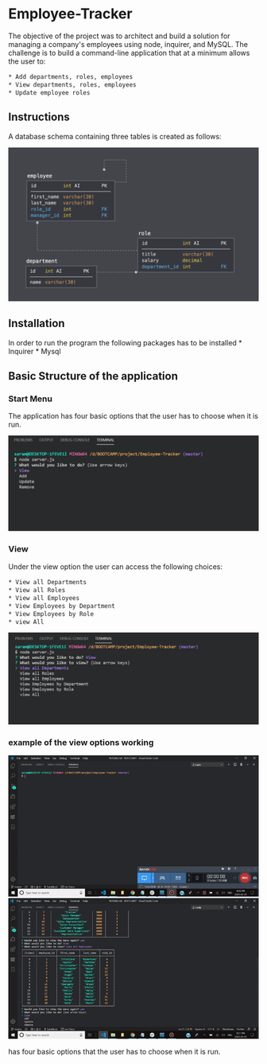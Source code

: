 # Employee-Tracker
The objective of the project was to architect and build a solution for managing a company's employees using node, inquirer, and MySQL. The challenge is to build a command-line application that at a minimum allows the user to:

    * Add departments, roles, employees
    * View departments, roles, employees
    * Update employee roles

## Instructions

A database schema containing three tables is created as follows:

![Database Schema](assets/schema.png)


## Installation
In order to run the program the following packages has to be installed
    * Inquirer
    * Mysql

## Basic Structure of the application
### Start Menu
The application has four basic options that the user has to choose when it is run. 

 ![Start menu](assets/Start_Menu.png)

### View

Under the view option the user can access the following choices:

    * View all Departments
    * View all Roles
    * View all Employees
    * View Employees by Department
    * View Employees by Role
    * view All

![View menu](assets/view_Menu.png)

### example of the view options working

![Employee Tracker](assets/View_functions-1.gif)
![Employee Tracker](assets/View_functions-2.gif)

 has four basic options that the user has to choose when it is run. 